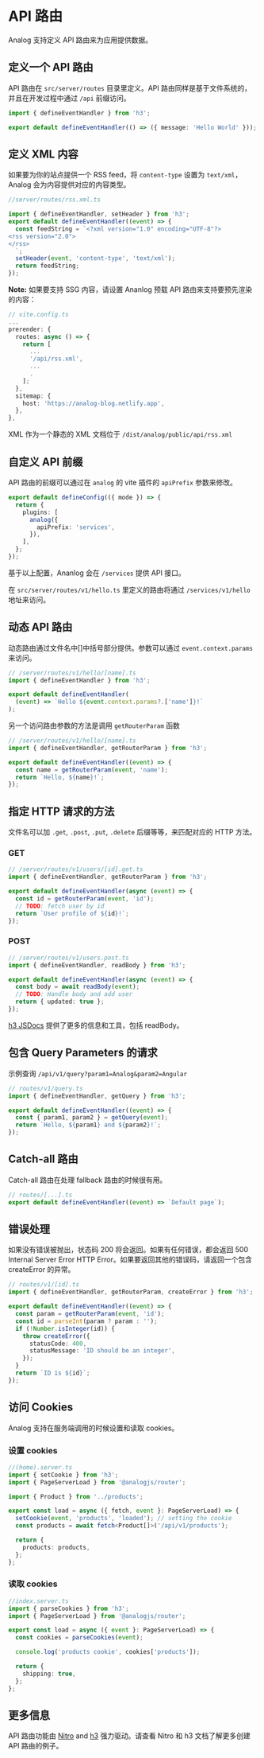 # API 路由

Analog 支持定义 API 路由来为应用提供数据。

## 定义一个 API 路由

API 路由在 `src/server/routes` 目录里定义。API 路由同样是基于文件系统的，并且在开发过程中通过 `/api` 前缀访问。

```ts
import { defineEventHandler } from 'h3';

export default defineEventHandler(() => ({ message: 'Hello World' }));
```

## 定义 XML 内容

如果要为你的站点提供一个 RSS feed，将 `content-type` 设置为 `text/xml`，Analog 会为内容提供对应的内容类型。

```ts
//server/routes/rss.xml.ts

import { defineEventHandler, setHeader } from 'h3';
export default defineEventHandler((event) => {
  const feedString = `<?xml version="1.0" encoding="UTF-8"?>
<rss version="2.0">
</rss>
  `;
  setHeader(event, 'content-type', 'text/xml');
  return feedString;
});
```

**Note:** 如果要支持 SSG 内容，请设置 Ananlog 预载 API 路由来支持要预先渲染的内容：

```ts
// vite.config.ts
...
prerender: {
  routes: async () => {
    return [
      ...
      '/api/rss.xml',
      ...
      .
    ];
  },
  sitemap: {
    host: 'https://analog-blog.netlify.app',
  },
},
```

XML 作为一个静态的 XML 文档位于 `/dist/analog/public/api/rss.xml`

## 自定义 API 前缀

API 路由的前缀可以通过在 `analog` 的 vite 插件的 `apiPrefix` 参数来修改。

```ts
export default defineConfig(({ mode }) => {
  return {
    plugins: [
      analog({
        apiPrefix: 'services',
      }),
    ],
  };
});
```

基于以上配置，Ananlog 会在 `/services` 提供 API 接口。

在 `src/server/routes/v1/hello.ts` 里定义的路由将通过 `/services/v1/hello` 地址来访问。

## 动态 API 路由

动态路由通过文件名中[]中括号部分提供。参数可以通过 `event.context.params` 来访问。

```ts
// /server/routes/v1/hello/[name].ts
import { defineEventHandler } from 'h3';

export default defineEventHandler(
  (event) => `Hello ${event.context.params?.['name']}!`
);
```

另一个访问路由参数的方法是调用 `getRouterParam` 函数

```ts
// /server/routes/v1/hello/[name].ts
import { defineEventHandler, getRouterParam } from 'h3';

export default defineEventHandler((event) => {
  const name = getRouterParam(event, 'name');
  return `Hello, ${name}!`;
});
```

## 指定 HTTP 请求的方法

文件名可以加 `.get`, `.post`, `.put`, `.delete` 后缀等等，来匹配对应的 HTTP 方法。

### GET

```ts
// /server/routes/v1/users/[id].get.ts
import { defineEventHandler, getRouterParam } from 'h3';

export default defineEventHandler(async (event) => {
  const id = getRouterParam(event, 'id');
  // TODO: fetch user by id
  return `User profile of ${id}!`;
});
```

### POST

```ts
// /server/routes/v1/users.post.ts
import { defineEventHandler, readBody } from 'h3';

export default defineEventHandler(async (event) => {
  const body = await readBody(event);
  // TODO: Handle body and add user
  return { updated: true };
});
```

[h3 JSDocs](https://www.jsdocs.io/package/h3#package-index-functions) 提供了更多的信息和工具，包括 readBody。

## 包含 Query Parameters 的请求

示例查询 `/api/v1/query?param1=Analog&param2=Angular`

```ts
// routes/v1/query.ts
import { defineEventHandler, getQuery } from 'h3';

export default defineEventHandler((event) => {
  const { param1, param2 } = getQuery(event);
  return `Hello, ${param1} and ${param2}!`;
});
```

## Catch-all 路由

Catch-all 路由在处理 fallback 路由的时候很有用。

```ts
// routes/[...].ts
export default defineEventHandler((event) => `Default page`);
```

## 错误处理

如果没有错误被抛出，状态码 200 将会返回。如果有任何错误，都会返回 500 Internal Server Error HTTP Error。如果要返回其他的错误码，请返回一个包含 createError 的异常。

```ts
// routes/v1/[id].ts
import { defineEventHandler, getRouterParam, createError } from 'h3';

export default defineEventHandler((event) => {
  const param = getRouterParam(event, 'id');
  const id = parseInt(param ? param : '');
  if (!Number.isInteger(id)) {
    throw createError({
      statusCode: 400,
      statusMessage: 'ID should be an integer',
    });
  }
  return `ID is ${id}`;
});
```

## 访问 Cookies

Analog 支持在服务端调用的时候设置和读取 cookies。

### 设置 cookies

```ts
//(home).server.ts
import { setCookie } from 'h3';
import { PageServerLoad } from '@analogjs/router';

import { Product } from '../products';

export const load = async ({ fetch, event }: PageServerLoad) => {
  setCookie(event, 'products', 'loaded'); // setting the cookie
  const products = await fetch<Product[]>('/api/v1/products');

  return {
    products: products,
  };
};
```

### 读取 cookies

```ts
//index.server.ts
import { parseCookies } from 'h3';
import { PageServerLoad } from '@analogjs/router';

export const load = async ({ event }: PageServerLoad) => {
  const cookies = parseCookies(event);

  console.log('products cookie', cookies['products']);

  return {
    shipping: true,
  };
};
```

## 更多信息

API 路由功能由 [Nitro](https://nitro.unjs.io/guide/routing) and [h3](https://h3.unjs.io/) 强力驱动。请查看 Nitro 和 h3 文档了解更多创建 API 路由的例子。
